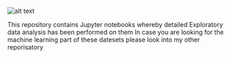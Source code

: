 ![alt text](https://seleritysas.com/wp-content/uploads/2020/05/shutterstock_330005462.jpg)


This repository contains Jupyter notebooks whereby detailed Exploratory data analysis has been performed on them
In case you are looking for the machine learning part of these datesets please look into my other reporisatory

